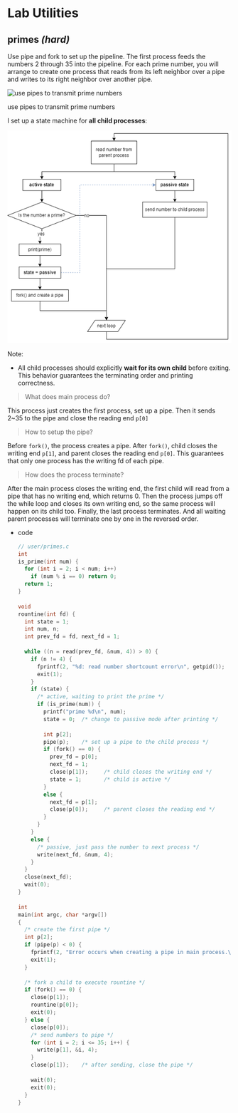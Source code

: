 # Lab Utilities

## primes *(hard)*

Use pipe and fork to set up the pipeline. The first process feeds the numbers 2 through 35 into the pipeline. For each prime number, you will arrange to create one process that reads from its left neighbor over a pipe and writes to its right neighbor over another pipe.

![use pipes to transmit prime numbers](https://swtch.com/~rsc/thread/sieve.gif)

use pipes to transmit prime numbers

I set up a state machine for **all child processes**:

![Untitled](../assets/prime_sm.png)

Note:

- All child processes should explicitly **wait for its own child** before exiting. This behavior guarantees the terminating order and printing correctness.

> What does main process do?
> 

This process just creates the first process, set up a pipe. Then it sends 2~35 to the pipe and close the reading end `p[0]`

> How to setup the pipe?
> 

Before `fork()`, the process creates a pipe. After `fork()`, child closes the writing end `p[1]`, and parent closes the reading end `p[0]`. This guarantees that only one process has the writing fd of each pipe.

> How does the process terminate?
> 

After the main process closes the writing end, the first child will read from a pipe that has no writing end, which returns 0. Then the process jumps off the while loop and closes its own writing end, so the same process will happen on its child too. Finally, the last process terminates. And all waiting parent processes will terminate one by one in the reversed order.

- code
    
    ```c
    // user/primes.c
    int
    is_prime(int num) {
      for (int i = 2; i < num; i++)
        if (num % i == 0) return 0;
      return 1;
    }
    
    void
    rountine(int fd) {
      int state = 1;
      int num, n;
      int prev_fd = fd, next_fd = 1;
    
      while ((n = read(prev_fd, &num, 4)) > 0) {
        if (n != 4) {
          fprintf(2, "%d: read number shortcount error\n", getpid());
          exit(1);
        }
        if (state) {
          /* active, waiting to print the prime */
          if (is_prime(num)) {
            printf("prime %d\n", num);
            state = 0;  /* change to passive mode after printing */
    
            int p[2];
            pipe(p);    /* set up a pipe to the child process */
            if (fork() == 0) {
              prev_fd = p[0];
              next_fd = 1;
              close(p[1]);     /* child closes the writing end */
              state = 1;       /* child is active */
            }
            else {
              next_fd = p[1];
              close(p[0]);     /* parent closes the reading end */
            }
          }
        }
        else {
          /* passive, just pass the number to next process */
          write(next_fd, &num, 4);
        }
      }
      close(next_fd);
      wait(0);
    }
    
    int
    main(int argc, char *argv[])
    {
      /* create the first pipe */
      int p[2];
      if (pipe(p) < 0) {
        fprintf(2, "Error occurs when creating a pipe in main process.\n");
        exit(1); 
      }
    
      /* fork a child to execute rountine */
      if (fork() == 0) {
        close(p[1]);
        rountine(p[0]);
        exit(0);
      } else {
        close(p[0]);
        /* send numbers to pipe */
        for (int i = 2; i <= 35; i++) {
          write(p[1], &i, 4);
        }
        close(p[1]);    /* after sending, close the pipe */
    
        wait(0);
        exit(0);
      }
    }
    ```
